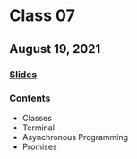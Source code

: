 # Class 07

## August 19, 2021

### [Slides](./slides/jsd-class-async.pdf)

### Contents

- Classes
- Terminal
- Asynchronous Programming
- Promises
